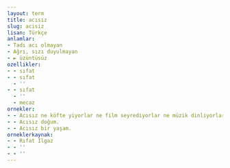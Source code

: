 ```yaml
---
layout: term
title: acısız
slug: acisiz
lisan: Türkçe
anlamlar:
- Tadı acı olmayan
- Ağrı, sızı duyulmayan
- ► üzüntüsüz
ozellikler:
- - sıfat
- - sıfat
  - ''
- - sıfat
  - ''
  - mecaz
ornekler:
- - Acısız ne köfte yiyorlar ne film seyrediyorlar ne müzik dinliyorlardı.
- - Acısız doğum.
- - Acısız bir yaşam.
orneklerkaynak:
- - Rıfat Ilgaz
- - ''
- - ''
---
```

